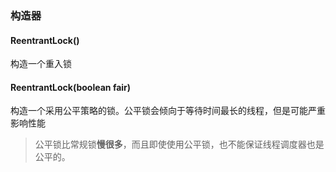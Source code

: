 ### 构造器
#### ReentrantLock()
构造一个重入锁
#### ReentrantLock(boolean fair)
构造一个采用公平策略的锁。公平锁会倾向于等待时间最长的线程，但是可能严重影响性能
>公平锁比常规锁**慢很多**，而且即使使用公平锁，也不能保证线程调度器也是公平的。